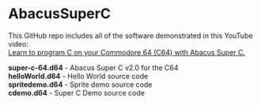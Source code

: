 # AbacusSuperC
This GitHub repo includes all of the software demonstrated in this YouTube video:  
[Learn to program C on your Commodore 64 (C64) with Abacus Super C.](https://youtu.be/26LB_7jJBTo)

**super-c-64.d64** - Abacus Super C v2.0 for the C64  
**helloWorld.d64** - Hello World source code  
**spritedemo.d64** - Sprite demo source code  
**cdemo.d64** - Super C Demo source code  

